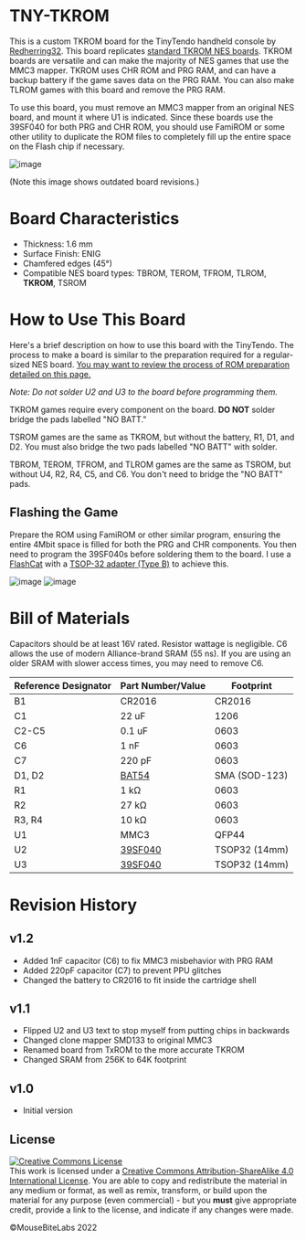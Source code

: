 # TNY-TKROM

This is a custom TKROM board for the TinyTendo handheld console by <a href="https://github.com/Redherring32">Redherring32</a>. This board replicates <a href="https://www.nesdev.org/wiki/TKROM">standard TKROM NES boards</a>. TKROM boards are versatile and can make the majority of NES games that use the MMC3 mapper. TKROM uses CHR ROM and PRG RAM, and can have a backup battery if the game saves data on the PRG RAM. You can also make TLROM games with this board and remove the PRG RAM.

To use this board, you must remove an MMC3 mapper from an original NES board, and mount it where U1 is indicated. Since these boards use the 39SF040 for both PRG and CHR ROM, you should use FamiROM or some other utility to duplicate the ROM files to completely fill up the entire space on the Flash chip if necessary.

![image](https://user-images.githubusercontent.com/97127539/229019438-b57b42ae-9ddf-4004-bb34-828f756b974b.png)

(Note this image shows outdated board revisions.)

# Board Characteristics

- Thickness: 1.6 mm
- Surface Finish: ENIG
- Chamfered edges (45°)
- Compatible NES board types: TBROM, TEROM, TFROM, TLROM, **TKROM**, TSROM

# How to Use This Board

Here's a brief description on how to use this board with the TinyTendo. The process to make a board is similar to the preparation required for a regular-sized NES board. <a href="https://mousebitelabs.com/2017/06/25/how-to-make-an-nes-reproduction-cartridge">You may want to review the process of ROM preparation detailed on this page.</a> 

*Note: Do not solder U2 and U3 to the board before programming them.*

TKROM games require every component on the board. **DO NOT** solder bridge the pads labelled "NO BATT."

TSROM games are the same as TKROM, but without the battery, R1, D1, and D2. You must also bridge the two pads labelled "NO BATT" with solder.

TBROM, TEROM, TFROM, and TLROM games are the same as TSROM, but without U4, R2, R4, C5, and C6. You don't need to bridge the "NO BATT" pads.

## Flashing the Game

Prepare the ROM using FamiROM or other similar program, ensuring the entire 4Mbit space is filled for both the PRG and CHR components. You then need to program the 39SF040s before soldering them to the board. I use a <a href="https://www.embeddedcomputers.net/products/FlashcatUSB_XPORT/">FlashCat</a> with a <a href="https://www.embeddedcomputers.net/products/ParallelAdapters/">TSOP-32 adapter (Type B)</a> to achieve this.

![image](https://user-images.githubusercontent.com/97127539/229261564-c88a657b-77d9-4c0d-82a2-03dc81a07958.png)
![image](https://user-images.githubusercontent.com/97127539/229261450-ef890761-fea0-45c6-a812-c2f0e505b196.png)

# Bill of Materials

Capacitors should be at least 16V rated. Resistor wattage is negligible.
C6 allows the use of modern Alliance-brand SRAM (55 ns). If you are using an older SRAM with slower access times, you may need to remove C6.

| Reference Designator  | Part Number/Value | Footprint  |
| ------------- | ------------- | ------------- |
| B1  | CR2016 | CR2016  |
| C1  | 22 uF | 1206  |
| C2-C5  | 0.1 uF | 0603  |
| C6  | 1 nF | 0603  |
| C7  | 220 pF | 0603  |
| D1, D2  | <a href="https://www.mouser.com/ProductDetail/Vishay-Semiconductors/BAT54W-HG3-18?qs=BJlw7L4Cy79w8lzctLBe5g%3D%3D">BAT54</a> | SMA (SOD-123) |
| R1  | 1 kΩ | 0603  |
| R2  | 27 kΩ | 0603  |
| R3, R4  | 10 kΩ | 0603  |
| U1  | MMC3  | QFP44  |
| U2  | <a href="https://www.mouser.com/ProductDetail/Microchip-Technology/SST39SF040-70-4C-WHE?qs=Oo69DRhzroe%2FJKrgAmUE5Q%3D%3D">39SF040</a>  | TSOP32 (14mm) |
| U3  | <a href="https://www.mouser.com/ProductDetail/Microchip-Technology/SST39SF040-70-4C-WHE?qs=Oo69DRhzroe%2FJKrgAmUE5Q%3D%3D">39SF040</a>  | TSOP32 (14mm) |

# Revision History

## v1.2

- Added 1nF capacitor (C6) to fix MMC3 misbehavior with PRG RAM
- Added 220pF capacitor (C7) to prevent PPU glitches
- Changed the battery to CR2016 to fit inside the cartridge shell

## v1.1

- Flipped U2 and U3 text to stop myself from putting chips in backwards
- Changed clone mapper SMD133 to original MMC3
- Renamed board from TxROM to the more accurate TKROM
- Changed SRAM from 256K to 64K footprint

## v1.0

- Initial version

## License
<a rel="license" href="http://creativecommons.org/licenses/by-sa/4.0/"><img alt="Creative Commons License" style="border-width:0" src="https://i.creativecommons.org/l/by-sa/4.0/80x15.png" /></a><br />This work is licensed under a <a rel="license" href="http://creativecommons.org/licenses/by-sa/4.0/">Creative Commons Attribution-ShareAlike 4.0 International License</a>. You are able to copy and redistribute the material in any medium or format, as well as remix, transform, or build upon the material for any purpose (even commercial) - but you **must** give appropriate credit, provide a link to the license, and indicate if any changes were made.

©MouseBiteLabs 2022
